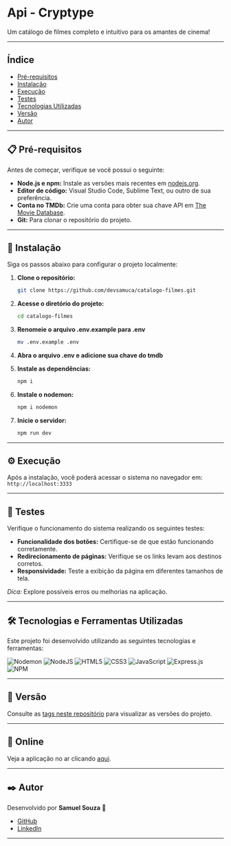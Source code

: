 # **Api - Cryptype**  
Um catálogo de filmes completo e intuitivo para os amantes de cinema!  

---

## **Índice**  
- [Pré-requisitos](#pré-requisitos)  
- [Instalação](#instalação)  
- [Execução](#execução)  
- [Testes](#testes)  
- [Tecnologias Utilizadas](#tecnologias-utilizadas)  
- [Versão](#versão)  
- [Autor](#autor)  

---

## **📋 Pré-requisitos**  
Antes de começar, verifique se você possui o seguinte:  
- **Node.js e npm:** Instale as versões mais recentes em [nodejs.org](https://nodejs.org/).  
- **Editor de código:** Visual Studio Code, Sublime Text, ou outro de sua preferência.  
- **Conta no TMDb:** Crie uma conta para obter sua chave API em [The Movie Database](https://www.themoviedb.org/).  
- **Git:** Para clonar o repositório do projeto.  

---

## **🔧 Instalação**  
Siga os passos abaixo para configurar o projeto localmente:  

1. **Clone o repositório:**  
   ```bash  
   git clone https://github.com/devsamuca/catalogo-filmes.git  
   ```  

2. **Acesse o diretório do projeto:**  
   ```bash  
   cd catalogo-filmes  
   ```  
3. **Renomeie o arquivo .env.example para .env**
    ```bash
    mv .env.example .env
    ```
  

4. **Abra o arquivo .env e adicione sua chave do tmdb**

  
5. **Instale as dependências:**  
   ```bash  
   npm i 
   ```

6. **Instale o nodemon:**  
   ```bash  
   npm i nodemon  
   ```  

7. **Inicie o servidor:**  
   ```bash  
   npm run dev  
   ```  

---

## **⚙️ Execução**  
Após a instalação, você poderá acessar o sistema no navegador em:  
`http://localhost:3333`  

---

## **🧪 Testes**  
Verifique o funcionamento do sistema realizando os seguintes testes:  
- **Funcionalidade dos botões:** Certifique-se de que estão funcionando corretamente.  
- **Redirecionamento de páginas:** Verifique se os links levam aos destinos corretos.  
- **Responsividade:** Teste a exibição da página em diferentes tamanhos de tela.  

*Dica:* Explore possíveis erros ou melhorias na aplicação.  

---

## **🛠️ Tecnologias e Ferramentas Utilizadas**  
Este projeto foi desenvolvido utilizando as seguintes tecnologias e ferramentas:  

![Nodemon](https://img.shields.io/badge/NODEMON-%23323330.svg?style=for-the-badge&logo=nodemon&logoColor=%BBDEAD)
![NodeJS](https://img.shields.io/badge/node.js-6DA55F?style=for-the-badge&logo=node.js&logoColor=white)
![HTML5](https://img.shields.io/badge/html5-%23E34F26.svg?style=for-the-badge&logo=html5&logoColor=white)
![CSS3](https://img.shields.io/badge/css3-%231572B6.svg?style=for-the-badge&logo=css3&logoColor=white)
![JavaScript](https://img.shields.io/badge/javascript-%23323330.svg?style=for-the-badge&logo=javascript&logoColor=%23F7DF1E)
![Express.js](https://img.shields.io/badge/express.js-%23404d59.svg?style=for-the-badge&logo=express&logoColor=%2361DAFB)
![NPM](https://img.shields.io/badge/NPM-%23CB3837.svg?style=for-the-badge&logo=npm&logoColor=white)


---

## **📌 Versão**  
Consulte as [tags neste repositório](https://github.com/devsamuca/catalogo-filmes/tags) para visualizar as versões do projeto.  

---

## **📡 Online**  
Veja a aplicação no ar clicando [aqui](https://catalogo-filmes-production.up.railway.app/).  

---

## **✒️ Autor**  
Desenvolvido por **Samuel Souza** 🌹  
- [GitHub](https://github.com/devsamuca)  
- [LinkedIn](https://www.linkedin.com/in/devsamuel/)  

---
